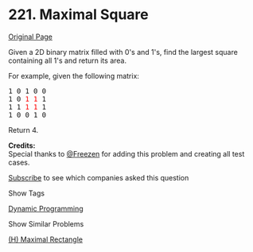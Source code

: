 # 221. Maximal Square

[Original Page](https://leetcode.com/problems/maximal-square/)

Given a 2D binary matrix filled with 0's and 1's, find the largest square containing all 1's and return its area.

For example, given the following matrix:

<pre>1 0 1 0 0
1 0 <font color="red">1</font> <font color="red">1</font> 1
1 1 <font color="red">1</font> <font color="red">1</font> 1
1 0 0 1 0
</pre>

Return 4.

**Credits:**  
Special thanks to [@Freezen](https://oj.leetcode.com/discuss/user/Freezen) for adding this problem and creating all test cases.

<div>

[Subscribe](/subscribe/) to see which companies asked this question

</div>

<div>

<div id="tags" class="btn btn-xs btn-warning">Show Tags</div>

<span class="hidebutton">[Dynamic Programming](/tag/dynamic-programming/)</span></div>

<div>

<div id="similar" class="btn btn-xs btn-warning">Show Similar Problems</div>

<span class="hidebutton">[(H) Maximal Rectangle](/problems/maximal-rectangle/)</span></div>